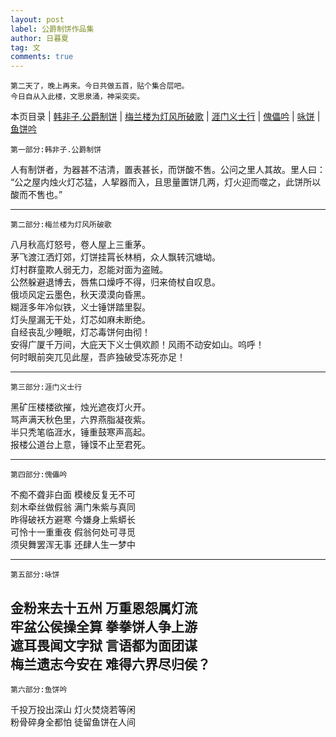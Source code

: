 ```yaml
---
layout: post
label: 公爵制饼作品集
author: 日暮夏
tag: 文
comments: true
---
```

    
    第二天了，晚上再来。今日共做五首，贴个集合层吧。
    今日自从入此楼，文思泉涌，神采奕奕。

本页目录 \| [韩非子.公爵制饼](#dxjje)  \| [梅兰楼为灯风所破歌](#dxjja)  \| [涯门义士行](#dxjjb)  \| [傀儡吟](#dxjjc)  \| [咏饼](#dxjjd)  \| [鱼饼吟](#dxjjf) 

<a name="dxjje"></a>  

    第一部分:韩非子.公爵制饼
    
人有制饼者，为器甚不洁清，置表甚长，而饼酸不售。公问之里人其故。里人曰： “公之屋内烛火灯芯猛，人挈器而入，且思量置饼几两，灯火迎而噬之，此饼所以酸而不售也。”

---

<a name="dxjja"></a>    

    第二部分:梅兰楼为灯风所破歌

八月秋高灯怒号，卷人屋上三重茅。
<br>茅飞渡江洒灯郊，灯饼挂罥长林梢，众人飘转沉塘坳。
<br>灯村群童欺人弱无力，忍能对面为盗贼。
<br>公然躲避退博去，唇焦口燥呼不得，归来倚杖自叹息。
<br>俄顷风定云墨色，秋天漠漠向昏黑。 
<br>糊涯多年冷似铁，义士锤饼踏里裂。
<br>灯头屋漏无干处，灯芯如麻未断绝。
<br>自经丧乱少睡眠，灯芯毒饼何由彻！
<br>安得广厦千万间，大庇天下义士俱欢颜！风雨不动安如山。呜呼！
<br>何时眼前突兀见此屋，吾庐独破受冻死亦足！

---

<a name="dxjjb"></a>    

    第三部分:涯门义士行

黑矿压楼楼欲摧，烛光遮夜灯火开。
<br>骂声满天秋色里，六界燕脂凝夜紫。
<br>半只秃笔临涯水，锤重鼓寒声高起。
<br>报楼公道台上意，锤馍不止至君死。

---

<a name="dxjjc"></a>    

    第四部分:傀儡吟

不痴不聋非白面 模棱反复无不可
<br>刻木牵丝做假翁 满门朱紫与真同
<br>昨得破袄方避寒 今嫌身上紫蟒长
<br>可怜十一重重夜 假翁何处可寻觅 
<br>须臾舞罢浑无事 还肆人生一梦中

---

<a name="dxjjd"></a>    

    第五部分:咏饼

金粉来去十五州 万重恩怨属灯流
<br>牢盆公侯操全算 拳拳饼人争上游
<br>遮耳畏闻文字狱 言语都为面团谋
<br>梅兰遗志今安在 难得六界尽归侯？
---

<a name="dxjjf"></a>    

    第六部分:鱼饼吟

千投万投出深山 灯火焚烧若等闲
<br>粉骨碎身全都怕 徒留鱼饼在人间 